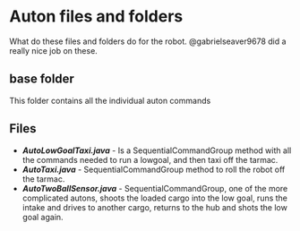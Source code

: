 # Auton files and folders

What do these files and folders do for the robot.  @gabrielseaver9678 did a really nice job on these.

## base folder

This folder contains all the individual auton commands

## Files

* **_AutoLowGoalTaxi.java_** - Is a SequentialCommandGroup method with all the commands needed to run a lowgoal, and then taxi off the tarmac.
* **_AutoTaxi.java_** - SequentialCommandGroup method to roll the robot off the tarmac.
* **_AutoTwoBallSensor.java_** - SequentialCommandGroup, one of the more complicated autons, shoots the loaded cargo into the low goal, runs the intake and drives to another cargo, returns to the hub and shots the low goal again.
